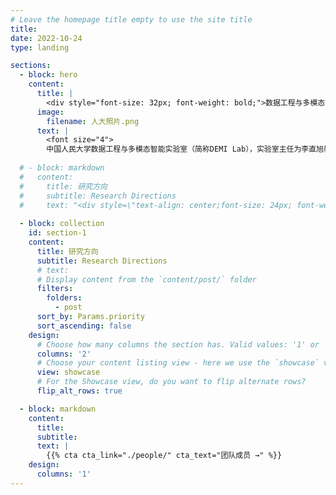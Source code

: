 ```yaml
---
# Leave the homepage title empty to use the site title
title:
date: 2022-10-24
type: landing

sections:
  - block: hero
    content:
      title: |
        <div style="font-size: 32px; font-weight: bold;">数据工程与多模态智能实验室   </div><div style="font-size: 18px; font-weight: bold; line-height: 2.5;">Data Engineering & Multimodal Intelligence Laboratory (DEMI)</div>
      image:
        filename: 人大照片.png
      text: |
        <font size="4">
        中国人民大学数据工程与多模态智能实验室（简称DEMI Lab），实验室主任为李直旭教授，现为中国人民大学信息学院、智慧治理学院双聘教授，博士生导师。实验室主要从事大语言模型、知识图谱、数据工程与知识工程、数据治理、自然语言处理、多模态智能等方面的研究工作。多年来，实验室在国家自然科学基金、省部委基金和各类校企联合项目的支持下，发表了大量高水平学术论文，其中包括中国计算机学会推荐的A/B类国际会议和期刊论文(TKDE、ICDE、ACL、AAAI、IJCAI等)200余篇，拥有专利60余项，与科大讯飞、华为、阿里等公司保持长期校企合作。已为国家与社会培养研究生30余人。</font>
  
  # - block: markdown
  #   content:
  #     title: 研究方向
  #     subtitle: Research Directions
  #     text: "<div style=\"text-align: center;font-size: 24px; font-weight: bold;\">智慧治理与行业智能（SG&DI）、大模型与数据治理（LLM&DG）</div><br><div style=\"text-align: center;font-size: 24px; font-weight: bold;\">多模态与知识工程（MM&KE）、大小模型协同学习（ModelCollab）</div>"
  
  - block: collection
    id: section-1
    content:
      title: 研究方向
      subtitle: Research Directions
      # text: 
      # Display content from the `content/post/` folder
      filters:
        folders:
          - post
      sort_by: Params.priority
      sort_ascending: false
    design:
      # Choose how many columns the section has. Valid values: '1' or '2'.
      columns: '2'
      # Choose your content listing view - here we use the `showcase` view
      view: showcase
      # For the Showcase view, do you want to flip alternate rows?
      flip_alt_rows: true

  - block: markdown
    content:
      title:
      subtitle:
      text: |
        {{% cta cta_link="./people/" cta_text="团队成员 →" %}}
    design:
      columns: '1'
---
```

